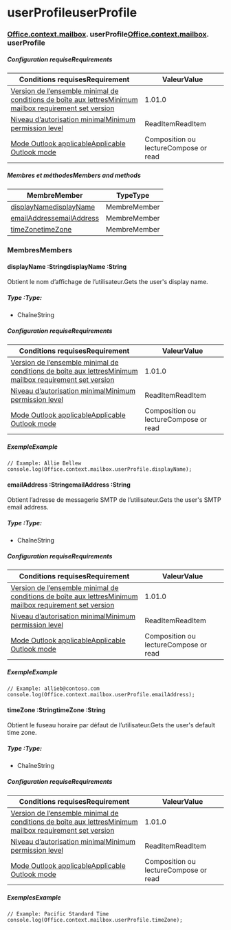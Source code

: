 # <a name="userprofile"></a><span data-ttu-id="978a2-101">userProfile</span><span class="sxs-lookup"><span data-stu-id="978a2-101">userProfile</span></span>

### <span data-ttu-id="978a2-p101">[Office](Office.md)[.context](Office.context.md)[.mailbox](Office.context.mailbox.md). userProfile</span><span class="sxs-lookup"><span data-stu-id="978a2-p101">[Office](Office.md)[.context](Office.context.md)[.mailbox](Office.context.mailbox.md). userProfile</span></span>

##### <a name="requirements"></a><span data-ttu-id="978a2-104">Configuration requise</span><span class="sxs-lookup"><span data-stu-id="978a2-104">Requirements</span></span>

|<span data-ttu-id="978a2-105">Conditions requises</span><span class="sxs-lookup"><span data-stu-id="978a2-105">Requirement</span></span>| <span data-ttu-id="978a2-106">Valeur</span><span class="sxs-lookup"><span data-stu-id="978a2-106">Value</span></span>|
|---|---|
|[<span data-ttu-id="978a2-107">Version de l’ensemble minimal de conditions de boîte aux lettres</span><span class="sxs-lookup"><span data-stu-id="978a2-107">Minimum mailbox requirement set version</span></span>](/javascript/office/requirement-sets/outlook-api-requirement-sets)| <span data-ttu-id="978a2-108">1.0</span><span class="sxs-lookup"><span data-stu-id="978a2-108">1.0</span></span>|
|[<span data-ttu-id="978a2-109">Niveau d’autorisation minimal</span><span class="sxs-lookup"><span data-stu-id="978a2-109">Minimum permission level</span></span>](https://docs.microsoft.com/outlook/add-ins/understanding-outlook-add-in-permissions)| <span data-ttu-id="978a2-110">ReadItem</span><span class="sxs-lookup"><span data-stu-id="978a2-110">ReadItem</span></span>|
|[<span data-ttu-id="978a2-111">Mode Outlook applicable</span><span class="sxs-lookup"><span data-stu-id="978a2-111">Applicable Outlook mode</span></span>](https://docs.microsoft.com/outlook/add-ins/#extension-points)| <span data-ttu-id="978a2-112">Composition ou lecture</span><span class="sxs-lookup"><span data-stu-id="978a2-112">Compose or read</span></span>|

##### <a name="members-and-methods"></a><span data-ttu-id="978a2-113">Membres et méthodes</span><span class="sxs-lookup"><span data-stu-id="978a2-113">Members and methods</span></span>

| <span data-ttu-id="978a2-114">Membre</span><span class="sxs-lookup"><span data-stu-id="978a2-114">Member</span></span> | <span data-ttu-id="978a2-115">Type</span><span class="sxs-lookup"><span data-stu-id="978a2-115">Type</span></span> |
|--------|------|
| [<span data-ttu-id="978a2-116">displayName</span><span class="sxs-lookup"><span data-stu-id="978a2-116">displayName</span></span>](#displayname-string) | <span data-ttu-id="978a2-117">Membre</span><span class="sxs-lookup"><span data-stu-id="978a2-117">Member</span></span> |
| [<span data-ttu-id="978a2-118">emailAddress</span><span class="sxs-lookup"><span data-stu-id="978a2-118">emailAddress</span></span>](#emailaddress-string) | <span data-ttu-id="978a2-119">Membre</span><span class="sxs-lookup"><span data-stu-id="978a2-119">Member</span></span> |
| [<span data-ttu-id="978a2-120">timeZone</span><span class="sxs-lookup"><span data-stu-id="978a2-120">timeZone</span></span>](#timezone-string) | <span data-ttu-id="978a2-121">Membre</span><span class="sxs-lookup"><span data-stu-id="978a2-121">Member</span></span> |

### <a name="members"></a><span data-ttu-id="978a2-122">Membres</span><span class="sxs-lookup"><span data-stu-id="978a2-122">Members</span></span>

####  <a name="displayname-string"></a><span data-ttu-id="978a2-123">displayName :String</span><span class="sxs-lookup"><span data-stu-id="978a2-123">displayName :String</span></span>

<span data-ttu-id="978a2-124">Obtient le nom d’affichage de l’utilisateur.</span><span class="sxs-lookup"><span data-stu-id="978a2-124">Gets the user's display name.</span></span>

##### <a name="type"></a><span data-ttu-id="978a2-125">Type :</span><span class="sxs-lookup"><span data-stu-id="978a2-125">Type:</span></span>

*   <span data-ttu-id="978a2-126">Chaîne</span><span class="sxs-lookup"><span data-stu-id="978a2-126">String</span></span>

##### <a name="requirements"></a><span data-ttu-id="978a2-127">Configuration requise</span><span class="sxs-lookup"><span data-stu-id="978a2-127">Requirements</span></span>

|<span data-ttu-id="978a2-128">Conditions requises</span><span class="sxs-lookup"><span data-stu-id="978a2-128">Requirement</span></span>| <span data-ttu-id="978a2-129">Valeur</span><span class="sxs-lookup"><span data-stu-id="978a2-129">Value</span></span>|
|---|---|
|[<span data-ttu-id="978a2-130">Version de l’ensemble minimal de conditions de boîte aux lettres</span><span class="sxs-lookup"><span data-stu-id="978a2-130">Minimum mailbox requirement set version</span></span>](/javascript/office/requirement-sets/outlook-api-requirement-sets)| <span data-ttu-id="978a2-131">1.0</span><span class="sxs-lookup"><span data-stu-id="978a2-131">1.0</span></span>|
|[<span data-ttu-id="978a2-132">Niveau d’autorisation minimal</span><span class="sxs-lookup"><span data-stu-id="978a2-132">Minimum permission level</span></span>](https://docs.microsoft.com/outlook/add-ins/understanding-outlook-add-in-permissions)| <span data-ttu-id="978a2-133">ReadItem</span><span class="sxs-lookup"><span data-stu-id="978a2-133">ReadItem</span></span>|
|[<span data-ttu-id="978a2-134">Mode Outlook applicable</span><span class="sxs-lookup"><span data-stu-id="978a2-134">Applicable Outlook mode</span></span>](https://docs.microsoft.com/outlook/add-ins/#extension-points)| <span data-ttu-id="978a2-135">Composition ou lecture</span><span class="sxs-lookup"><span data-stu-id="978a2-135">Compose or read</span></span>|

##### <a name="example"></a><span data-ttu-id="978a2-136">Exemple</span><span class="sxs-lookup"><span data-stu-id="978a2-136">Example</span></span>

```
// Example: Allie Bellew
console.log(Office.context.mailbox.userProfile.displayName);
```

####  <a name="emailaddress-string"></a><span data-ttu-id="978a2-137">emailAddress :String</span><span class="sxs-lookup"><span data-stu-id="978a2-137">emailAddress :String</span></span>

<span data-ttu-id="978a2-138">Obtient l’adresse de messagerie SMTP de l’utilisateur.</span><span class="sxs-lookup"><span data-stu-id="978a2-138">Gets the user's SMTP email address.</span></span>

##### <a name="type"></a><span data-ttu-id="978a2-139">Type :</span><span class="sxs-lookup"><span data-stu-id="978a2-139">Type:</span></span>

*   <span data-ttu-id="978a2-140">Chaîne</span><span class="sxs-lookup"><span data-stu-id="978a2-140">String</span></span>

##### <a name="requirements"></a><span data-ttu-id="978a2-141">Configuration requise</span><span class="sxs-lookup"><span data-stu-id="978a2-141">Requirements</span></span>

|<span data-ttu-id="978a2-142">Conditions requises</span><span class="sxs-lookup"><span data-stu-id="978a2-142">Requirement</span></span>| <span data-ttu-id="978a2-143">Valeur</span><span class="sxs-lookup"><span data-stu-id="978a2-143">Value</span></span>|
|---|---|
|[<span data-ttu-id="978a2-144">Version de l’ensemble minimal de conditions de boîte aux lettres</span><span class="sxs-lookup"><span data-stu-id="978a2-144">Minimum mailbox requirement set version</span></span>](/javascript/office/requirement-sets/outlook-api-requirement-sets)| <span data-ttu-id="978a2-145">1.0</span><span class="sxs-lookup"><span data-stu-id="978a2-145">1.0</span></span>|
|[<span data-ttu-id="978a2-146">Niveau d’autorisation minimal</span><span class="sxs-lookup"><span data-stu-id="978a2-146">Minimum permission level</span></span>](https://docs.microsoft.com/outlook/add-ins/understanding-outlook-add-in-permissions)| <span data-ttu-id="978a2-147">ReadItem</span><span class="sxs-lookup"><span data-stu-id="978a2-147">ReadItem</span></span>|
|[<span data-ttu-id="978a2-148">Mode Outlook applicable</span><span class="sxs-lookup"><span data-stu-id="978a2-148">Applicable Outlook mode</span></span>](https://docs.microsoft.com/outlook/add-ins/#extension-points)| <span data-ttu-id="978a2-149">Composition ou lecture</span><span class="sxs-lookup"><span data-stu-id="978a2-149">Compose or read</span></span>|

##### <a name="example"></a><span data-ttu-id="978a2-150">Exemple</span><span class="sxs-lookup"><span data-stu-id="978a2-150">Example</span></span>

```
// Example: allieb@contoso.com
console.log(Office.context.mailbox.userProfile.emailAddress);
```

####  <a name="timezone-string"></a><span data-ttu-id="978a2-151">timeZone :String</span><span class="sxs-lookup"><span data-stu-id="978a2-151">timeZone :String</span></span>

<span data-ttu-id="978a2-152">Obtient le fuseau horaire par défaut de l’utilisateur.</span><span class="sxs-lookup"><span data-stu-id="978a2-152">Gets the user's default time zone.</span></span>

##### <a name="type"></a><span data-ttu-id="978a2-153">Type :</span><span class="sxs-lookup"><span data-stu-id="978a2-153">Type:</span></span>

*   <span data-ttu-id="978a2-154">Chaîne</span><span class="sxs-lookup"><span data-stu-id="978a2-154">String</span></span>

##### <a name="requirements"></a><span data-ttu-id="978a2-155">Configuration requise</span><span class="sxs-lookup"><span data-stu-id="978a2-155">Requirements</span></span>

|<span data-ttu-id="978a2-156">Conditions requises</span><span class="sxs-lookup"><span data-stu-id="978a2-156">Requirement</span></span>| <span data-ttu-id="978a2-157">Valeur</span><span class="sxs-lookup"><span data-stu-id="978a2-157">Value</span></span>|
|---|---|
|[<span data-ttu-id="978a2-158">Version de l’ensemble minimal de conditions de boîte aux lettres</span><span class="sxs-lookup"><span data-stu-id="978a2-158">Minimum mailbox requirement set version</span></span>](/javascript/office/requirement-sets/outlook-api-requirement-sets)| <span data-ttu-id="978a2-159">1.0</span><span class="sxs-lookup"><span data-stu-id="978a2-159">1.0</span></span>|
|[<span data-ttu-id="978a2-160">Niveau d’autorisation minimal</span><span class="sxs-lookup"><span data-stu-id="978a2-160">Minimum permission level</span></span>](https://docs.microsoft.com/outlook/add-ins/understanding-outlook-add-in-permissions)| <span data-ttu-id="978a2-161">ReadItem</span><span class="sxs-lookup"><span data-stu-id="978a2-161">ReadItem</span></span>|
|[<span data-ttu-id="978a2-162">Mode Outlook applicable</span><span class="sxs-lookup"><span data-stu-id="978a2-162">Applicable Outlook mode</span></span>](https://docs.microsoft.com/outlook/add-ins/#extension-points)| <span data-ttu-id="978a2-163">Composition ou lecture</span><span class="sxs-lookup"><span data-stu-id="978a2-163">Compose or read</span></span>|

##### <a name="example"></a><span data-ttu-id="978a2-164">Exemples</span><span class="sxs-lookup"><span data-stu-id="978a2-164">Example</span></span>

```
// Example: Pacific Standard Time
console.log(Office.context.mailbox.userProfile.timeZone);
```
